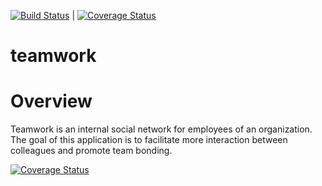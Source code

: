 [![Build Status](https://travis-ci.org/lekanojulowo/teamwork_backend.svg?branch=master)](https://travis-ci.org/lekanojulowo/teamwork_backend) | [![Coverage Status](https://coveralls.io/repos/github/lekanojulowo/teamwork_backend/badge.svg?branch=master)](https://coveralls.io/github/lekanojulowo/teamwork_backend?branch=master)

# teamwork
# Overview
Teamwork is an internal social network for employees of an organization. The goal of this application is to facilitate more interaction between colleagues and promote team bonding.


[![Coverage Status](https://coveralls.io/repos/github/lekanojulowo/teamwork_backend/badge.svg?branch=master)](https://coveralls.io/github/lekanojulowo/teamwork_backend?branch=master)
